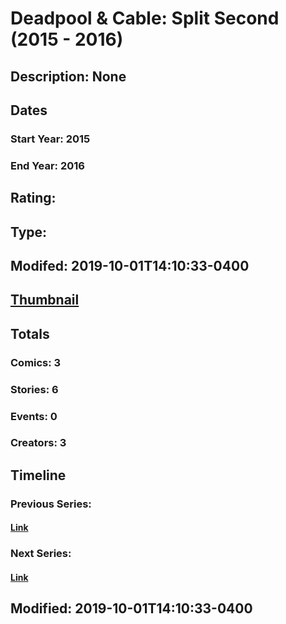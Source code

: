 # Deadpool & Cable: Split Second (2015 - 2016)
## Description: None
## Dates
### Start Year: 2015
### End Year: 2016
## Rating: 
## Type: 
## Modifed: 2019-10-01T14:10:33-0400
## [Thumbnail](http://i.annihil.us/u/prod/marvel/i/mg/3/70/5d935e4f34015.jpg)
## Totals
### Comics: 3
### Stories: 6
### Events: 0
### Creators: 3
## Timeline
### Previous Series: 
#### [Link]()
### Next Series: 
#### [Link]()
## Modified: 2019-10-01T14:10:33-0400